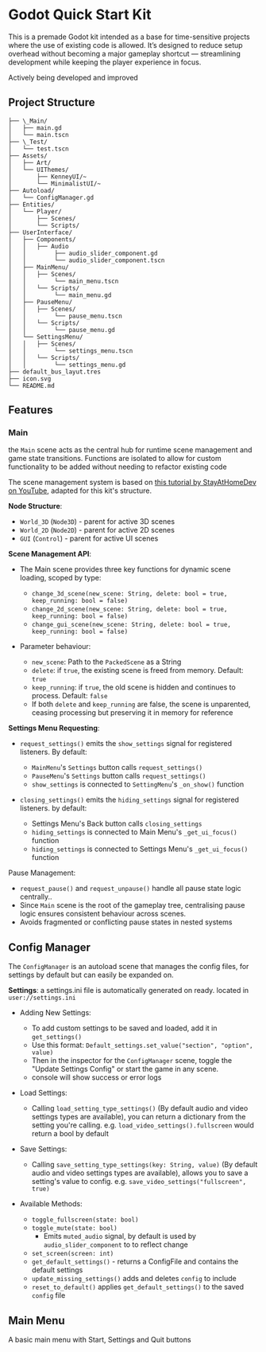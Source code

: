 # Godot Quick Start Kit
This is a premade Godot kit intended as a base for time-sensitive projects where the use of existing code is allowed. It’s designed to reduce setup overhead without becoming a major gameplay shortcut — streamlining development while keeping the player experience in focus.

Actively being developed and improved

## Project Structure

```
├── \_Main/
│   ├── main.gd                    
│   └── main.tscn  
├── \_Test/       
│   └── test.tscn
├── Assets/                     
│   ├── Art/
│   └── UIThemes/
│       ├── KenneyUI/~
│       └── MinimalistUI/~
├── Autoload/
│   └── ConfigManager.gd 
├── Entities/
│   └── Player/
│       ├── Scenes/            
│       └── Scripts/ 
├── UserInterface/
│   ├── Components/
│   │   ├── Audio
│   │        ├── audio_slider_component.gd
│   │        └── audio_slider_component.tscn
│   ├── MainMenu/
│   │   ├── Scenes/
│   │        └── main_menu.tscn
│   │   └── Scripts/
│   │        └── main_menu.gd
│   ├── PauseMenu/
│   │   ├── Scenes/
│   │        └── pause_menu.tscn
│   │   └── Scripts/
│   │        └── pause_menu.gd
│   └── SettingsMenu/
│   │   ├── Scenes/
│   │        └── settings_menu.tscn
│   │   └── Scripts/
│   │        └── settings_menu.gd
├── default_bus_layut.tres
├── icon.svg
└── README.md
```
## Features
### Main 
the `Main` scene acts as the central hub for runtime scene management and game state transitions. Functions are isolated to allow for custom functionality to be added without needing to refactor existing code

The scene management system is based on [this tutorial by StayAtHomeDev on YouTube](https://youtu.be/32h8BR0FqdI?si=kLkGPVvZM4OmlhrU), adapted for this kit's structure.

**Node Structure**:
- `World_3D` (`Node3D`) - parent for active 3D scenes
- `World_2D` (`Node2D`) - parent for active 2D scenes
- `GUI` (`Control`) - parent for active UI scenes

**Scene Management API**:
* The Main scene provides three key functions for dynamic scene loading, scoped by type:
	* `change_3d_scene(new_scene: String, delete: bool = true, keep_running: bool = false)`
	* `change_2d_scene(new_scene: String, delete: bool = true, keep_running: bool = false)`
	* `change_gui_scene(new_scene: String, delete: bool = true, keep_running: bool = false)`
	
* Parameter behaviour:
	* `new_scene`: Path to the `PackedScene` as a String
	* `delete`: if `true`, the existing scene is freed from memory. Default: `true`
	* `keep_running`: if `true`, the old scene is hidden and continues to process. Default: `false`
	* If both `delete` and `keep_running` are false, the scene is unparented, ceasing processing but preserving it in memory for reference
	
**Settings Menu Requesting**:
* `request_settings()` emits the `show_settings` signal for registered listeners. By default:
	* `MainMenu`'s `Settings` button calls `request_settings()`
	* `PauseMenu`'s `Settings` button calls `request_settings()`
	* `show_settings` is connected to `SettingMenu`'s `_on_show()` function
	
* `closing_settings()` emits the `hiding_settings` signal for registered listeners. by default:
	* Settings Menu's Back button calls `closing_settings`
	* `hiding_settings` is connected to Main Menu's `_get_ui_focus()` function
	* `hiding_settings` is connected to Settings Menu's `_get_ui_focus()` function

Pause Management:
* `request_pause()` and `request_unpause()` handle all pause state logic centrally..
* Since `Main` scene is the root of the gameplay tree, centralising pause logic ensures consistent behaviour across scenes.
* Avoids fragmented or conflicting pause states in nested systems
## Config Manager
The `ConfigManager` is an autoload scene that manages the config files, for settings by default but can easily be expanded on. 

**Settings**:
a settings.ini file is automatically generated on ready. located in `user://settings.ini`

* Adding New Settings:
	* To add custom settings to be saved and loaded, add it in `get_settings()` 
	* Use this format: `Default_settings.set_value("section", "option", value)`
	* Then in the inspector for the `ConfigManager` scene, toggle the "Update Settings Config" or start the game in any scene. 
	* console will show success or error logs
	
* Load Settings:
	* Calling `load_setting_type_settings()` (By default audio and video settings types are available), you can return a dictionary from the setting you're calling. e.g. `load_video_settings().fullscreen` would return a bool by default
	
* Save Settings:
	* Calling `save_setting_type_settings(key: String, value)` (By default audio and video settings types are available), allows you to save a setting's value to config. e.g. `save_video_settings("fullscreen", true)`
	
* Available Methods:
	* `toggle_fullscreen(state: bool)` 
	* `toggle_mute(state: bool)` 
		* Emits `muted_audio` signal, by default is used by `audio_slider_component` to to reflect change
	* `set_screen(screen: int)`
	* `get_default_settings()` - returns a ConfigFile and contains the default settings
	* `update_missing_settings()` adds and deletes `config` to include
	* `reset_to_default()` applies `get_default_settings()` to the saved `config` file
## Main Menu
A basic main menu with Start, Settings and Quit buttons
